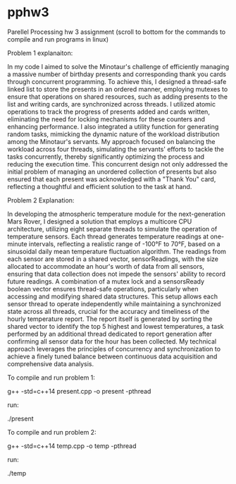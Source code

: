# pphw3
Parellel Processing hw 3 assignment (scroll to bottom for the commands to compile and run programs in linux)

Problem 1 explanaiton:

In my code I aimed to solve the Minotaur's challenge of efficiently managing a massive number of birthday presents and corresponding thank you cards through concurrent programming. To achieve this, I designed a thread-safe linked list to store the presents in an ordered manner, employing mutexes to ensure that operations on shared resources, such as adding presents to the list and writing cards, are synchronized across threads. I utilized atomic operations to track the progress of presents added and cards written, eliminating the need for locking mechanisms for these counters and enhancing performance. I also integrated a utility function for generating random tasks, mimicking the dynamic nature of the workload distribution among the Minotaur's servants. My approach focused on balancing the workload across four threads, simulating the servants' efforts to tackle the tasks concurrently, thereby significantly optimizing the process and reducing the execution time. This concurrent design not only addressed the initial problem of managing an unordered collection of presents but also ensured that each present was acknowledged with a "Thank You" card, reflecting a thoughtful and efficient solution to the task at hand.

Problem 2 Explanation:

In developing the atmospheric temperature module for the next-generation Mars Rover, I designed a solution that employs a multicore CPU architecture, utilizing eight separate threads to simulate the operation of temperature sensors. Each thread generates temperature readings at one-minute intervals, reflecting a realistic range of -100°F to 70°F, based on a sinusoidal daily mean temperature fluctuation algorithm. The readings from each sensor are stored in a shared vector, sensorReadings, with the size allocated to accommodate an hour's worth of data from all sensors, ensuring that data collection does not impede the sensors' ability to record future readings. A combination of a mutex lock and a sensorsReady boolean vector ensures thread-safe operations, particularly when accessing and modifying shared data structures. This setup allows each sensor thread to operate independently while maintaining a synchronized state across all threads, crucial for the accuracy and timeliness of the hourly temperature report. The report itself is generated by sorting the shared vector to identify the top 5 highest and lowest temperatures, a task performed by an additional thread dedicated to report generation after confirming all sensor data for the hour has been collected. My technical approach leverages the principles of concurrency and synchronization to achieve a finely tuned balance between continuous data acquisition and comprehensive data analysis.

To compile and run problem 1:

g++ -std=c++14 present.cpp -o present -pthread

run:

./present

To compile and run problem 2:

g++ -std=c++14 temp.cpp -o temp -pthread

run:

./temp
